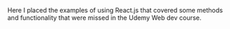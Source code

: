 Here I placed the examples of using React.js that covered some methods and functionality that were missed in the Udemy Web dev course.
